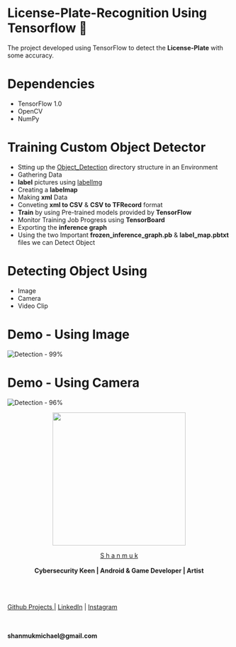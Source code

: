 # License-Plate-Recognition Using Tensorflow :mag_right:
The project developed using TensorFlow to detect the **License-Plate** with some accuracy.

# Dependencies
- TensorFlow 1.0
- OpenCV
- NumPy

# Training Custom Object Detector
- Stting up the [Object_Detection](https://github.com/tensorflow/models/tree/master/research/object_detection) directory structure in an Environment
- Gathering Data
- **label** pictures using [labelImg](https://github.com/tzutalin/labelImg)
- Creating a **labelmap** 
- Making **xml** Data
- Conveting **xml to CSV** & **CSV to TFRecord** format
- **Train** by using Pre-trained models provided by **TensorFlow**
- Monitor Training Job Progress using **TensorBoard**
- Exporting the **inference graph**
- Using the two Important **frozen_inference_graph.pb** & **label_map.pbtxt** files we can Detect Object

# Detecting Object Using 
- Image
- Camera
- Video Clip

# Demo - Using Image

![Detection - 99%](https://user-images.githubusercontent.com/55943851/78575099-82767080-7848-11ea-8eb5-4b47a47fa89a.jpeg)

# Demo - Using Camera

![Detection - 96%](https://user-images.githubusercontent.com/55943851/78575120-8bffd880-7848-11ea-90d2-dacd690f6579.jpeg)





<p align="center">
  <img widht ="300" height="300" src="https://user-images.githubusercontent.com/55943851/82728945-52f4c800-9d11-11ea-9f0a-061c2a225a72.png">
</p>
  
<p align="center">
  <a href="https://www.google.com/search?q=Shanmuk+Michael&rlz=1C1GCEA_enIN857IN857&oq=Shanmuk+Michael&aqs=chrome..69i57j69i60l3.9741j0j8&sourceid=chrome&ie=UTF-8">S h a n m u k</a><br>
  <br>
    <b>Cybersecurity Keen | Android & Game Developer | Artist</b>

  <br><br>
  <br>
  <a href="https://shanmukmichael.github.io/Shanmuk_Projects/">Github Projects </a>  |
  <a href="https://www.linkedin.com/in/shanmukmichael">LinkedIn</a>  |
  <a href="https://www.instagram.com/mr_singlle">Instagram</a>
  <br><br>
  
  <br>
   <b>shanmukmichael@gmail.com</b>
  <br>
  
</p>

